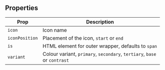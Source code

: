 ## Properties

| Prop | Description |
| --- | --- |
| `icon` | Icon name |
| `iconPosition` | Placement of the icon, `start` or `end` |
| `is` | HTML element for outer wrapper, defaults to `span` |
| `variant` | Colour variant, `primary`, `secondary`, `tertiary`, `base` or `contrast` |